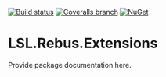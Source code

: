 [![Build status](https://img.shields.io/appveyor/ci/alunacjones/lsl-rebus-extensions.svg)](https://ci.appveyor.com/project/alunacjones/lsl-rebus-extensions)
[![Coveralls branch](https://img.shields.io/coverallsCoverage/github/alunacjones/LSL.Rebus.Extensions)](https://coveralls.io/github/alunacjones/LSL.Rebus.Extensions)
[![NuGet](https://img.shields.io/nuget/v/LSL.Rebus.Extensions.svg)](https://www.nuget.org/packages/LSL.Rebus.Extensions/)

# LSL.Rebus.Extensions

Provide package documentation here.
